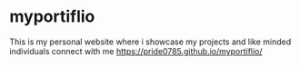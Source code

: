 # myportiflio
This is my personal website where i showcase my projects and like minded individuals connect with me https://pride0785.github.io/myportiflio/
